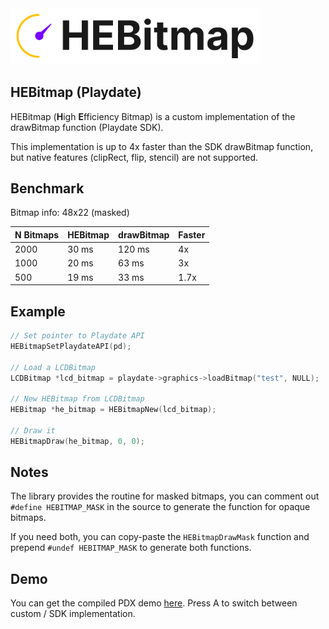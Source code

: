<picture>
    <source media="(prefers-color-scheme: dark)" srcset="assets/logo-dark-512.png">
    <img src="assets/logo-light-512.png" width="400" alt="HEBitmap logo">
</picture>

## HEBitmap (Playdate)

HEBitmap (**H**igh **E**fficiency Bitmap) is a custom implementation of the drawBitmap function (Playdate SDK).

This implementation is up to 4x faster than the SDK drawBitmap function, but native features (clipRect, flip, stencil) are not supported.

## Benchmark

Bitmap info: 48x22 (masked)

| N Bitmaps | HEBitmap | drawBitmap | Faster
|:---|:---|:---|:---|
| 2000 | 30 ms | 120 ms | 4x
| 1000 | 20 ms | 63 ms | 3x
| 500 | 19 ms | 33 ms | 1.7x

## Example

```c
// Set pointer to Playdate API
HEBitmapSetPlaydateAPI(pd);

// Load a LCDBitmap
LCDBitmap *lcd_bitmap = playdate->graphics->loadBitmap("test", NULL);

// New HEBitmap from LCDBitmap
HEBitmap *he_bitmap = HEBitmapNew(lcd_bitmap);

// Draw it
HEBitmapDraw(he_bitmap, 0, 0);
```

## Notes

The library provides the routine for masked bitmaps, you can comment out `#define HEBITMAP_MASK` in the source to generate the function for opaque bitmaps.

If you need both, you can copy-paste the `HEBitmapDrawMask` function and prepend `#undef HEBITMAP_MASK` to generate both functions.

## Demo

You can get the compiled PDX demo [here](demo/HEBitmap.pdx.zip "PDX demo"). Press A to switch between custom / SDK implementation.
